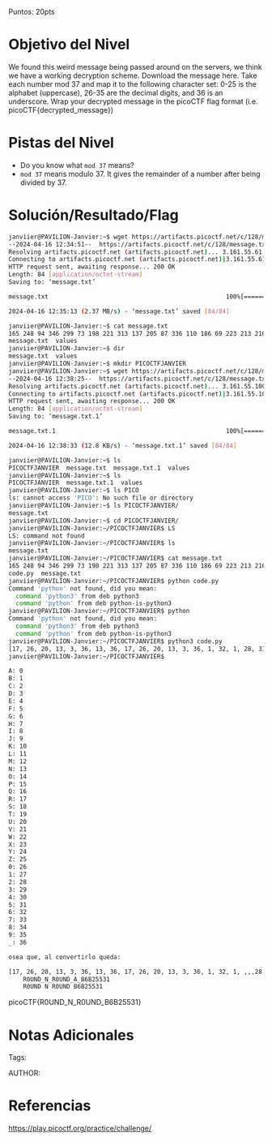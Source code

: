 Puntos: 20pts
# Objetivo del Nivel

We found this weird message being passed around on the servers, we think we have a working decryption scheme.
Download the message here.
Take each number mod 37 and map it to the following character set: 0-25 is the alphabet (uppercase), 26-35 are the decimal digits, and 36 is an underscore.
Wrap your decrypted message in the picoCTF flag format (i.e. picoCTF{decrypted_message})
# Pistas del Nivel
- Do you know what `mod 37` means?
- `mod 37` means modulo 37. It gives the remainder of a number after being divided by 37.
# Solución/Resultado/Flag

```bash
janviier@PAVILION-Janvier:~$ wget https://artifacts.picoctf.net/c/128/message.txt
--2024-04-16 12:34:51--  https://artifacts.picoctf.net/c/128/message.txt
Resolving artifacts.picoctf.net (artifacts.picoctf.net)... 3.161.55.61, 3.161.55.64, 3.161.55.26, ...
Connecting to artifacts.picoctf.net (artifacts.picoctf.net)|3.161.55.61|:443... connected.
HTTP request sent, awaiting response... 200 OK
Length: 84 [application/octet-stream]
Saving to: ‘message.txt’

message.txt                                                 100%[========================================================================================================================================>]      84  --.-KB/s    in 0s

2024-04-16 12:35:13 (2.37 MB/s) - ‘message.txt’ saved [84/84]

janviier@PAVILION-Janvier:~$ cat message.txt
165 248 94 346 299 73 198 221 313 137 205 87 336 110 186 69 223 213 216 216 177 138 janviier@PAVILION-Janvier:~$ ls
message.txt  values
janviier@PAVILION-Janvier:~$ dir
message.txt  values
janviier@PAVILION-Janvier:~$ mkdir PICOCTFJANVIER
janviier@PAVILION-Janvier:~$ wget https://artifacts.picoctf.net/c/128/message.txt
--2024-04-16 12:38:25--  https://artifacts.picoctf.net/c/128/message.txt
Resolving artifacts.picoctf.net (artifacts.picoctf.net)... 3.161.55.100, 3.161.55.26, 3.161.55.64, ...
Connecting to artifacts.picoctf.net (artifacts.picoctf.net)|3.161.55.100|:443... connected.
HTTP request sent, awaiting response... 200 OK
Length: 84 [application/octet-stream]
Saving to: ‘message.txt.1’

message.txt.1                                               100%[========================================================================================================================================>]      84  --.-KB/s    in 0.006s

2024-04-16 12:38:33 (12.8 KB/s) - ‘message.txt.1’ saved [84/84]

janviier@PAVILION-Janvier:~$ ls
PICOCTFJANVIER  message.txt  message.txt.1  values
janviier@PAVILION-Janvier:~$ ls
PICOCTFJANVIER  message.txt.1  values
janviier@PAVILION-Janvier:~$ ls PICO
ls: cannot access 'PICO': No such file or directory
janviier@PAVILION-Janvier:~$ ls PICOCTFJANVIER/
message.txt
janviier@PAVILION-Janvier:~$ cd PICOCTFJANVIER/
janviier@PAVILION-Janvier:~/PICOCTFJANVIER$ LS
LS: command not found
janviier@PAVILION-Janvier:~/PICOCTFJANVIER$ ls
message.txt
janviier@PAVILION-Janvier:~/PICOCTFJANVIER$ cat message.txt
165 248 94 346 299 73 198 221 313 137 205 87 336 110 186 69 223 213 216 216 177 138 janviier@PAVILION-Janvier:~/PICOCTFJANVIER$ ls
code.py  message.txt
janviier@PAVILION-Janvier:~/PICOCTFJANVIER$ python code.py
Command 'python' not found, did you mean:
  command 'python3' from deb python3
  command 'python' from deb python-is-python3
janviier@PAVILION-Janvier:~/PICOCTFJANVIER$ python
Command 'python' not found, did you mean:
  command 'python3' from deb python3
  command 'python' from deb python-is-python3
janviier@PAVILION-Janvier:~/PICOCTFJANVIER$ python3 code.py
[17, 26, 20, 13, 3, 36, 13, 36, 17, 26, 20, 13, 3, 36, 1, 32, 1, 28, 31, 31, 29, 27]
janviier@PAVILION-Janvier:~/PICOCTFJANVIER$

A: 0
B: 1
C: 2
D: 3
E: 4
F: 5
G: 6
H: 7
I: 8
J: 9
K: 10
L: 11
M: 12
N: 13
O: 14
P: 15
Q: 16
R: 17
S: 18
T: 19
U: 20
V: 21
W: 22
X: 23
Y: 24
Z: 25
0: 26
1: 27
2: 28
3: 29
4: 30
5: 31
6: 32
7: 33
8: 34
9: 35
_: 36

osea que, al convertirlo queda:

[17, 26, 20, 13, 3, 36, 13, 36, 17, 26, 20, 13, 3, 36, 1, 32, 1, ,,,28, 31, 31, 29, 27]
	R0UND_N_R0UND_A_B6B25531
	R0UND N R0UND B6B25531
```

picoCTF{R0UND_N_R0UND_B6B25531}
# Notas Adicionales

Tags:

AUTHOR:
# Referencias

https://play.picoctf.org/practice/challenge/